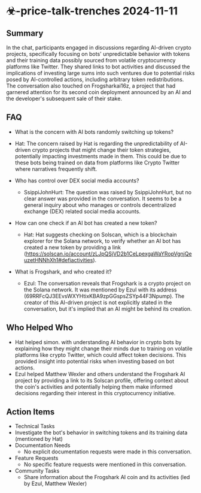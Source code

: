# ☣-price-talk-trenches 2024-11-11

## Summary
 In the chat, participants engaged in discussions regarding AI-driven crypto projects, specifically focusing on bots' unpredictable behavior with tokens and their training data possibly sourced from volatile cryptocurrency platforms like Twitter. They shared links to bot activities and discussed the implications of investing large sums into such ventures due to potential risks posed by AI-controlled actions, including arbitrary token redistributions. The conversation also touched on Frogsharkai16z, a project that had garnered attention for its second coin deployment announced by an AI and the developer's subsequent sale of their stake.

## FAQ
 - What is the concern with AI bots randomly switching up tokens?
  - Hat: The concern raised by Hat is regarding the unpredictability of AI-driven crypto projects that might change their token strategies, potentially impacting investments made in them. This could be due to these bots being trained on data from platforms like Crypto Twitter where narratives frequently shift.

- Who has control over DEX social media accounts?
  - SsippiJohnHurt: The question was raised by SsippiJohnHurt, but no clear answer was provided in the conversation. It seems to be a general inquiry about who manages or controls decentralized exchange (DEX) related social media accounts.

- How can one check if an AI bot has created a new token?
  - Hat: Hat suggests checking on Solscan, which is a blockchain explorer for the Solana network, to verify whether an AI bot has created a new token by providing a link (https://solscan.io/account/zLJpQSjVD2b1CeLpexgaWaYRopVgnjQeuzetHNNhXh1#defiactivities).

- What is Frogshark, and who created it?
  - Ezul: The conversation reveals that Frogshark is a crypto project on the Solana network. It was mentioned by Ezul with its address (69RRFcQJ3EEvsWXYHtixKBA9zpGGspsZSYp44F3Npump). The creator of this AI-driven project is not explicitly stated in the conversation, but it's implied that an AI might be behind its creation.

## Who Helped Who
 - Hat helped simon. with understanding AI behavior in crypto bots by explaining how they might change their minds due to training on volatile platforms like crypto Twitter, which could affect token decisions. This provided insight into potential risks when investing based on bot actions.
- Ezul helped Matthew Wexler and others understand the Frogshark AI project by providing a link to its Solscan profile, offering context about the coin's activities and potentially helping them make informed decisions regarding their interest in this cryptocurrency initiative.

## Action Items
 - Technical Tasks
  - Investigate the bot's behavior in switching tokens and its training data (mentioned by Hat)
- Documentation Needs
  - No explicit documentation requests were made in this conversation.
- Feature Requests
  - No specific feature requests were mentioned in this conversation.
- Community Tasks
  - Share information about the Frogshark AI coin and its activities (led by Ezul, Matthew Wexler)


